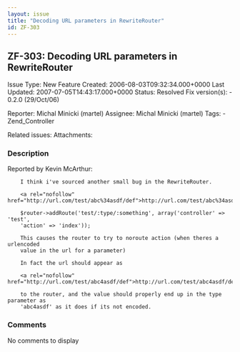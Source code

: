 ```yaml
---
layout: issue
title: "Decoding URL parameters in RewriteRouter"
id: ZF-303
---
```


ZF-303: Decoding URL parameters in RewriteRouter
------------------------------------------------

 Issue Type: New Feature Created: 2006-08-03T09:32:34.000+0000 Last Updated: 2007-07-05T14:43:17.000+0000 Status: Resolved Fix version(s): - 0.2.0 (29/Oct/06)
 
 Reporter:  Michal Minicki (martel)  Assignee:  Michal Minicki (martel)  Tags: - Zend\_Controller
 
 Related issues: 
 Attachments: 
### Description

Reported by Kevin McArthur:

 
        I think i've sourced another small bug in the RewriteRouter.
    
        <a rel="nofollow" href="http://url.com/test/abc%34asdf/def">http://url.com/test/abc%34asdf/def</a>
    
        $router->addRoute('test/:type/:something', array('controller' => 'test',
        'action' => 'index'));
    
        This causes the router to try to noroute action (when theres a urlencoded
        value in the url for a parameter)
    
        In fact the url should appear as
    
        <a rel="nofollow" href="http://url.com/test/abc4asdf/def">http://url.com/test/abc4asdf/def</a>
    
        to the router, and the value should properly end up in the type parameter as
        'abc4asdf' as it does if its not encoded.


 

 

### Comments

No comments to display